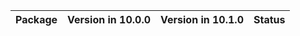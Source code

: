 <!-- markdown-link-check-disable -->

| Package   | Version in 10.0.0   | Version in 10.1.0   | Status   |
|-----------|---------------------|---------------------|----------|